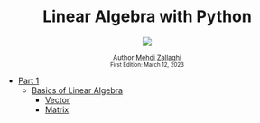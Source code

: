 <div align="center">
  <h1>Linear Algebra with Python</h1>
  <a class="header-badge" target="_blank" href="https://www.linkedin.com/in/mehdizallaghi/">
  <img src="https://img.shields.io/badge/style--5eba00.svg?label=LinkedIn&logo=linkedin&style=social">
  </a>
 

<sub>Author:<a href="https://www.linkedin.com/in/mehdizallaghi/" target="_blank">Mehdi Zallaghi</a><br>
<small> First Edition: March 12, 2023</small>
</sub>

</div>



- [Part 1](#part-1)
  - [Basics of Linear Algebra](#Basics-of-Linear-Algebra)
    - [Vector](#Vector)
    - [Matrix](#Matrix)


